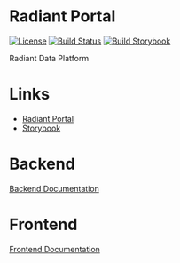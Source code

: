 # Radiant Portal

[![License](https://img.shields.io/badge/License-Apache%202.0-blue.svg)](https://opensource.org/license/apache-2-0)
[![Build Status](https://github.com/radiant-network/radiant-portal/actions/workflows/build_and_publish.yml/badge.svg)](https://github.com/radiant-network/radiant-portal/actions/workflows/publish_main.yml)
[![Build Storybook](https://github.com/radiant-network/radiant-portal/actions/workflows/storybook.yml/badge.svg)](https://github.com/radiant-network/radiant-portal/actions/workflows/storybook.yml)

Radiant Data Platform

# Links

- [Radiant Portal](https://portal.radiant.ferlab.bio/)
- [Storybook](https://ferlab-ste-justine.github.io/radiant-portal)

# Backend

[Backend Documentation](./backend/README.md)

# Frontend

[Frontend Documentation](./frontend/README.md)
